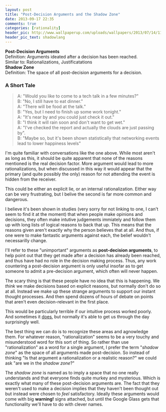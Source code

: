 ```yaml
---
layout: post
title: "Post-Decision Arguments and the Shadow Zone"
date: 2013-09-17 22:35
comments: true
categories: [rationality]
header_pic: http://www.wallpaperup.com/uploads/wallpapers/2013/07/14/118275/81de0b67fe7b40d87abbf5f01410ca8a.jpg
header_pic_text: shadowlang
---
```


**Post-Decision Arguments**  
Definition: Arguments ideated after a decision has been reached.  
Similar to: Rationalizations, Justificatations   
**Shadow Zone**  
Definition: The space of all post-decision arguments for a decision.

### A Short Tale  

> A: "Would you like to come to a tech talk in a few minutes?"  
B: "No, I still have to eat dinner."  
A: "There will be food at the talk."  
B: "Yes, but I need to finish up some work tonight."  
A: "It's near by and you could just check it out."  
B: "I think it will rain soon and don't want to get wet."  
A: "I've checked the report and actually the clouds are just passing by".  
B: "Maybe so, but it's been shown statistically that networking events lead to lower happiness levels"

I'm quite familiar with conversations like the one above.  While most aren't as long as this, it should be quite apparent that none of the reasons mentioned is the real decision factor.  More argument would lead to more rationalizations, but when discussed in this way it would appear that the primary (and quite possibly the only) reason for not attending the event is hidden from the receiver.  

This could be either an explicit lie, or an internal rationalization.  Either way can be very frustrating, but I belive the second is far more common and dangerous.

I believe it's been shown in studies (very sorry for not linking to one, I can't seem to find it at the moment) that when people make opinions and decisions, they often make intutive judgements immiately and follow them up with long lists of logical reasons to back that up.  This means that the reasons given aren't exactly why the person believes that at all.  And thus, if one were to make fantastic arguments against each, the belief wouldn't necessarilly change. 

I'll refer to these "unimportant" arguments as **post-decision arguments**, to help point out that they get made after a decision has already been reached, and thus have had no role in the decision making process.  Thus, any work countering a post-decision argument is only useful insofar as to get someone to admit a pre-decision argument, which often will never happen.

The scary thing is that these people have no idea that this is happening.  We *think* we make decisions based on explicit reasons, but normally don't do so at all.  Instead we make up these strange arguments to support our instant thought processes.  And then spend dozens of hours of debate on points that aren't even decision-relevant in the first place.

This would be particularly terrible if our intuitive process worked poorly.  And sometimes it [does](http://en.wikipedia.org/wiki/Cognitive_bias), but normally it's able to get us through the day surprisingly well.    

The best thing we can do is to recognize these areas and agnowledge them.  For whatever reason, "rationalization" seems to be a very touchy and misunderstood word for this sort of thing.  So rather than use "rationalization" as a word for a single argument, I prefer the term "*shadow zone*" as the space of all arguments made post-decision.  So instead of thinking "Is that argument a rationalization or a realistic reason?" we could ask "are we in the *shadow zone*?"

The *shadow zone* is named as to imply a space that no one really understands and that everyone finds quite murkey and mysterious.  Which is exactly what many of these post-decision arguments are.  The fact that they weren't used to make a decision implies that they haven't been thought out but instead were chosen to *feel* satisfactory.  Ideally these arguments would come with big **warning!** signs attached, but until the Google Glass gets that functionality we'll have to do with clever names.  




